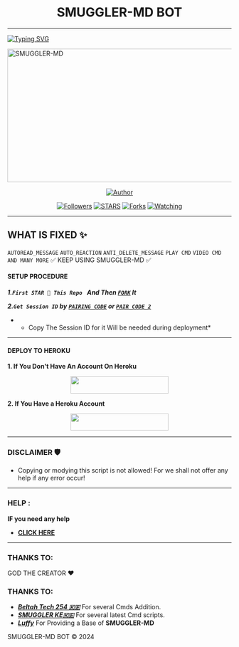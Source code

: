 <h1 align="center">SMUGGLER-MD BOT</h1>
<p align="center">  

***

<a href="https://git.io/typing-svg"><img src="https://readme-typing-svg.demolab.com?font=Black+Ops+One&size=50&pause=1000&color=1BAFBAFF&center=true&width=910&height=100&lines=THANKS FOR CHOOSING +SMUGGLER-MD;MULTI+DEVICE+WHATSAPP+BOT;CREATED+BY+SMUGGLER+TECH;RELEASED+12.11.2024" alt="Typing SVG" /></a>
  </p>
    <img alt="SMUGGLER-MD" width="700" height="300" src="https://telegra.ph/file/dcce2ddee6cc7597c859a.jpg">
<p align="center">
<p align="center">
<a href="https://github.com/Beltahk/SCENE-MRM"><img title="Author" src="https://img.shields.io/badge/SCENE-MRM-black?style=for-the-badge&logo=github"></a>
<p/>
<p align="center">
<a href="https://github.com/smugler125?tab=followers"><img title="Followers" src="https://img.shields.io/github/followers/Beltahtech?label=Followers&style=social"></a>
<a href="https://github.com/Huaweike/AUTOMATIC-BOT/stargazers/"><img title="STARS" src="https://img.shields.io/github/stars/Huaweike/AUTOMATIC-BOT?&style=social"></a>
<a href="https://github.com/smugler125/AUTOMATIC-BOT/network/members"><img title="Forks" src="https://img.shields.io/github/forks/Huaweike/AUTOMATIC-BOT?style=social"></a>
<a href="https://https://github.com/smugler125/AUTOMATIC-BOT/watchers"><img title="Watching" src="https://img.shields.io/github/watchers/smugler125/AUTOMATIC-BOT?label=Watching&style=social"></a>

***

## WHAT IS FIXED ✨ 
`AUTOREAD_MESSAGE`
`AUTO_REACTION`
`ANTI_DELETE_MESSAGE`
`PLAY CMD`
`VIDEO CMD`
`AND MANY MORE`
✅ KEEP USING SMUGGLER-MD ✅

#### SETUP PROCEDURE

***1.`First STAR 🌟 This Repo ` And Then [`FORK`](https://github.com/smugler125/AUTOMATIC-BOT/fork) It***

***2.`Get Session ID` by  [`PAIRING CODE`](https://smug-gler-sns.onrender.com/pair) or [`PAIR CODE 2`](https://smug-gler-sns.onrender.com/)***
* - Copy The Session ID for it Will be needed during deployment*

***

#### DEPLOY TO HEROKU 
**1. If You Don't Have An Account On Heroku**
    <br>
<p align="center"><a href="https://signup.heroku.com">
 <img src="https://img.shields.io/badge/Create%20Account%20Now-blue?style=for-the-badge&logo=heroku" width="220" height="38.45"/></a></p>

**2. If You Have a Heroku Account**
    <br>
<p align="center"><a href="https://dashboard.heroku.com/new?button-url=https%3A%2F%2Fgithub.com%2FHuaweike%2FAUTOMATIC-BOT&org=beltahteam&template=https%3A%2F%2Fgithub.com%2FHuaweike%2FAUTOMATIC-BOT"> <img src="https://img.shields.io/badge/DEPLOY%20NOW-blue?style=for-the-badge&logo=heroku" width="220" height="38.45"/></a></p>


***


### DISCLAIMER 🛡 
- Copying or modying this script is not
allowed! For we shall not offer any help if any error occur!

***
### HELP :
**IF you need any help**
- [**CLICK HERE**](https:wa.me/254781552889)


***

### THANKS TO:
GOD THE CREATOR ❤️
### THANKS TO:
- [***Beltah Tech 254 🇰🇪***](https://github.com/Beltahtech) For several Cmds Addition.
- [***SMUGGLER KE🇰🇪***](https://github.com/smugler125) For several latest Cmd scripts.
- [***Luffy***](https://github.com/Luffy2ndAccount) For Providing a Base of **SMUGGLER-MD**






SMUGGLER-MD BOT ©️ 2024


<!---
smugler125/smugler125 is a ✨ special ✨ repository because its `README.md` (this file) appears on your GitHub profile.
You can click the Preview link to take a look at your changes.
--->
